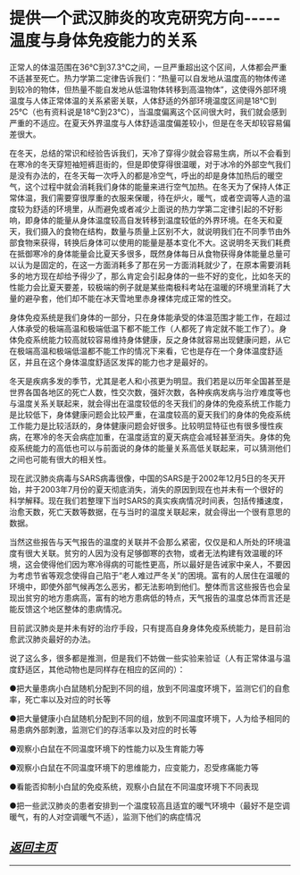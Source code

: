 提供一个武汉肺炎的攻克研究方向-----温度与身体免疫能力的关系
==================================================================

正常人的体温范围在36℃到37.3℃之间，一旦严重超出这个区间，人体都会严重不适甚至死亡。热力学第二定律告诉我们：“热量可以自发地从温度高的物体传递到较冷的物体，但热量不能自发地从低温物体转移到高温物体”，这使得外部环境温度与人体正常体温的关系紧密关联，人体舒适的外部环境温度区间是18℃到25℃（也有资料说是18℃到23℃），当温度偏离这个区间很大时，我们就会感到严重的不适应。在夏天外界温度与人体舒适温度偏差较小，但是在冬天却较容易偏差很大。

在冬天，总结的常识和经验告诉我们，天冷了穿得少就会容易生病，所以不会看到在寒冷的冬天穿短袖短裤逛街的，但是即使穿得很温暖，对于冰冷的外部空气我们是没有办法的，在冬天每一次呼入的都是冷空气，呼出的却是身体加热后的暖空气，这个过程中就会消耗我们身体的能量来进行空气加热。在冬天为了保持人体正常体温，我们需要穿很厚重的衣服来保暖，待在炉火，暖气，或者空调等人造的温度较为舒适的环境里，从而避免或者减少上面说的热力学第二定律引起的不好影响，即身体的能量从身体温度较高自发转移到温度较低的外界环境。在冬天和夏天，我们摄入的食物在结构，数量与质量上区别不大，就说明我们在不同季节由外部食物来获得，转换后身体可以使用的能量是基本变化不大。这说明冬天我们耗费在抵御寒冷的身体能量会比夏天多很多，既然身体每日从食物获得身体能量总量可以认为是固定的，在这一方面消耗多了那在另一方面消耗就少了，在原本需要消耗多的地方现在却给予得少了，那么肯定会引起身体的一些不好的变化，比如冬天的性能力会比夏天要差，较极端的例子就是某些南极科考站在温暖的环境里消耗了大量的避孕套，他们却不能在冰天雪地里赤身裸体完成正常的性交。

身体免疫系统是我们身体的一部分，只在身体能承受的体温范围才能工作，在超过人体承受的极端高温和极端低温下都不能工作（人都死了肯定就不能工作了）。身体免疫系统能力较高就较容易维持身体健康，反之身体就容易出现健康问题，从它在极端高温和极端低温都不能工作的情况下来看，它也是存在一个身体温度舒适区，并且在这个身体温度舒适区发挥的能力也才是最好的。

冬天是疾病多发的季节，尤其是老人和小孩更为明显。我们若是以历年全国甚至是世界各国各地区的死亡人数，性交次数，强奸次数，各种疾病发病与治疗难度等也与温度关系关联起来，就会得出在温度较低的冬天我们的身体的免疫系统工作能力是比较低下，身体健康问题会比较严重，在温度较高的夏天我们的身体的免疫系统工作能力是比较活跃的，身体健康问题会好很多。比较明显特征也有很多慢性疾病，在寒冷的冬天会病症加重，在温度适宜的夏天病症会减轻甚至消失。身体的免疫系统能力的高低也可以与前面说的身体的能量关系高低关联起来，可以猜测他们之间也可能有很大的相关性。

现在武汉肺炎病毒与SARS病毒很像，中国的SARS是于2002年12月5日的冬天开始，并于2003年7月份的夏天彻底消失，消失的原因到现在也并未有一个很好的科学解释。现在我们若整理下当时SARS的真实疾病情况时间表，包括传播速度，治愈天数，死亡天数等数据，在与当时的温度关联起来，就会得出一个很有意思的数据。

当然这些报告与天气报告的温度的关联并不会那么紧密，仅仅是和人所处的环境温度有很大关联。贫穷的人因为没有足够御寒的衣物，或者无法构建有效温暖的环境，这会使得他们因为寒冷得病的可能性更高，所以最好是告诫家中亲人，不要因为考虑节省等观念使得自己陷于“老人难过严冬关”的困境。富有的人居住在温暖的环境中，即使外部气候再怎么恶劣，都无法影响到他们。整体而言这些报告也会呈现出贫穷的地方患病高，富有的地方患病低的特点，天气报告的温度总体而言还是能反馈这个地区整体的患病情况。

目前武汉肺炎是并未有好的治疗手段，只有提高自身身体免疫系统能力，是目前治愈武汉肺炎最好的办法。


说了这么多，很多都是推测，但是我们不妨做一些实验来验证（人有正常体温与温度舒适区，其他动物也是同样存在相应的区间的）：

●把大量患病小白鼠随机分配到不同的组，放到不同温度环境下，监测它们的自愈率，死亡率以及对应的时长等

●把大量健康小白鼠随机分配到不同的组，放到不同温度环境下，人为给予相同的易患病外部刺激，监测它们的存活率以及对应的时长等

●观察小白鼠在不同温度环境下的性能力以及生育能力等

●观察小白鼠在不同温度环境下的思维能力，应变能力，忍受疼痛能力等

●看能否抑制小白鼠的免疫系统，观察小白鼠在不同温度环境下不同表现

●把一些武汉肺炎的患者安排到一个温度较高且适宜的暖气环境中（最好不是空调暖气，有的人对空调暖气不适），监测下他们的病症情况



[*返回主页*](.)
------------------------------------------------------------------


***
